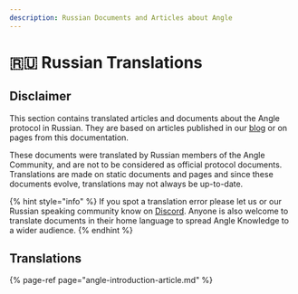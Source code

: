 ```yaml
---
description: Russian Documents and Articles about Angle
---
```


# 🇷🇺 Russian Translations

## Disclaimer

This section contains translated articles and documents about the Angle protocol in Russian. They are based on articles published in our [blog](https://blog.angle.money) or on pages from this documentation.

These documents were translated by Russian members of the Angle Community, and are not to be considered as official protocol documents. Translations are made on static documents and pages and since these documents evolve, translations may not always be up-to-date.

{% hint style="info" %}
If you spot a translation error please let us or our Russian speaking community know on [Discord](https://discord.gg/kzBp32ZNK7). Anyone is also welcome to translate documents in their home language to spread Angle Knowledge to a wider audience.
{% endhint %}

## Translations

{% page-ref page="angle-introduction-article.md" %}

